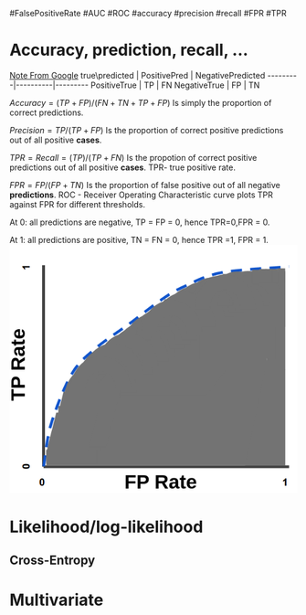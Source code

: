 #FalsePositiveRate
#AUC
#ROC
#accuracy
#precision
#recall
#FPR
#TPR


# Accuracy, prediction, recall, ...


[Note From Google](https://developers.google.com/machine-learning/crash-course/classification/precision-and-recall)
true\predicted | PositivePred | NegativePredicted
---------|----------|---------
 PositiveTrue | TP | FN
 NegativeTrue | FP | TN

 $Accuracy = (TP+FP)/(FN+TN+TP+FP)$ Is simply the proportion of correct predictions.

 $Precision = TP/ (TP + FP)$ Is the proportion of correct positive predictions out of all positive __cases__.

 $TPR=Recall = (TP)/(TP+FN)$ Is the propotion of correct positive predictions out of all positive __cases__.
 TPR- true positive rate.

$FPR= FP/(FP+TN)$ Is the proportion of false positive out of all  negative __predictions__.
ROC - Receiver Operating Characteristic curve plots TPR against FPR for different thresholds.

At 0:
all predictions are negative, TP = FP = 0, hence TPR=0,FPR = 0.

At 1: all predictions are positive, TN = FN  = 0, hence TPR =1, FPR = 1.
![](/assets/images/2022-01-11-01-56-55.png)



# Likelihood/log-likelihood
## Cross-Entropy


# Multivariate


 

